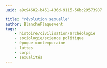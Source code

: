 ```yaml
---
uuid: a9c94602-b451-436d-9115-56bc29573987

title: "révolution sexuelle"
author: BlanchePlaquevent
tags:
    - histoire/civilisation/archéologie
    - sociologie/science politique
    - époque contemporaine
    - luttes
    - corps
    - sexualités
---
```

